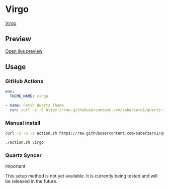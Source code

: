 # Virgo

[Virgo](https://aituyaa.com)

## Preview

[Open live preview](https://quartz-themes.github.io/virgo/)

## Usage

### GitHub Actions

```yaml
env:
  THEME_NAME: virgo
```

```yaml
- name: Fetch Quartz Theme
  run: curl -s -S https://raw.githubusercontent.com/saberzero1/quartz-themes/master/action.sh | bash -s -- $THEME_NAME
```

### Manual install

```bash
curl -s -S -o action.sh https://raw.githubusercontent.com/saberzero1/quartz-themes/master/action.sh

./action.sh virgo
```

### Quartz Syncer

> [!IMPORTANT]
> This setup method is not yet available. It is currently being tested and will be released in the future.
